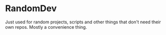 # RandomDev

Just used for random projects, scripts and other things that don't need their own repos. Mostly a convenience thing.